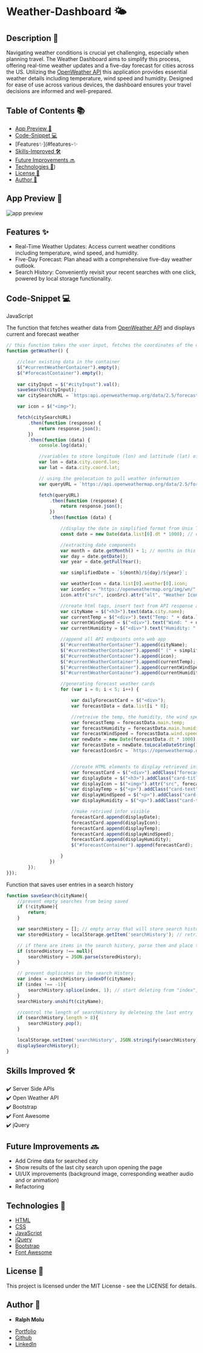 # Weather-Dashboard 🌤️

## Description 📖

Navigating weather conditions is crucial yet challenging, especially when planning travel. The Weather Dashboard aims to simplify this process, offering real-time weather updates and a five-day forecast for cities across the US. Utilizing the [OpenWeather API](https://openweathermap.org/api) this application provides essential weather details including temperature, wind speed and humidity. Designed for ease of use across various devices, the dashboard ensures your travel decisions are informed and well-prepared.


## Table of Contents 📚

* [App Preview 👀](#app-preview-👀)
* [Code-Snippet 💻](#code-snippet-)
* [Features✨](#features-✨
* [Skills-Improved 🛠️](#skills-improved-🛠️)
* [Future Improvements 🔜](#future-improvements-🔜)
* [Technologies 🔧](#technologies-🔧))
* [License 📄](#license-📄)
* [Author 👤](#author-👤)


## App Preview 👀
![app preview](Assets/images/image.png)


## Features ✨

- Real-Time Weather Updates: Access current weather conditions including temperature, wind speed, and humidity.
- Five-Day Forecast: Plan ahead with a comprehensive five-day weather outlook.
- Search History: Conveniently revisit your recent searches with one click, powered by local storage functionality.


## Code-Snippet 💻

JavaScript

The function that fetches weather data from [OpenWeather API](https://openweathermap.org/api) and displays current and forecast weather

```JavaScript
// this function takes the user input, fetches the coordinates of the city entered and returns the weather using the coordinates
function getWeather() {

    //clear existing data in the container
    $("#currentWeatherContainer").empty();
    $("#forecastContainer").empty();
    
    var cityInput = $("#cityInput").val();
    saveSearch(cityInput);
    var citySearchURL = `https:api.openweathermap.org/data/2.5/forecast?q=${cityInput},${countryCode}&appid=${APIKey}`;

    var icon = $("<img>");

    fetch(citySearchURL)
        .then(function (response) {
            return response.json();
        })
        .then(function (data) {
            console.log(data);

            //variables to store longitude (lon) and lattitude (lat) of entered city
            var lon = data.city.coord.lon;
            var lat = data.city.coord.lat;

            // using the geolocation to pull weather information
            var queryURL = `https://api.openweathermap.org/data/2.5/forecast?lat=${lat}&lon=${lon}&units=imperial&appid=${APIKey}`;

            fetch(queryURL)
                .then(function (response) {
                    return response.json();
                })
                .then(function (data) {

                    //display the date in simplified format from Unix Timestamp conversion
                    const date = new Date(data.list[0].dt * 1000); // convert unix seconds to milliseconds and store under Date object instance

                    //extracting date components
                    var month = date.getMonth() + 1; // months in this method are indexed starting at 0 for Jan, 1 for Feb...
                    var day = date.getDate();
                    var year = date.getFullYear();

                    var simplifiedDate = `${month}/${day}/${year}`;

                    var weatherIcon = data.list[0].weather[0].icon;
                    var iconSrc = "https://openweathermap.org/img/wn/" + weatherIcon + ".png";
                    icon.attr("src", iconSrc).attr("alt", "Weather Icon");

                    //create html tags, insert text from API response and store them in variables
                    var cityName = $("<h3>").text(data.city.name);
                    var currentTemp = $("<div>").text("Temp: " + data.list[0].main.temp + " °F");
                    var currentWindSpeed = $("<div>").text("Wind: " + data.list[0].wind.speed + " MPH");
                    var currentHumidity = $("<div>").text("Humidity: " + data.list[0].main.humidity + " %");

                    //append all API endpoints onto web app
                    $("#currentWeatherContainer").append(cityName);
                    $("#currentWeatherContainer").append(" (" + simplifiedDate + ")");
                    $("#currentWeatherContainer").append(icon);
                    $("#currentWeatherContainer").append(currentTemp);
                    $("#currentWeatherContainer").append(currentWindSpeed);
                    $("#currentWeatherContainer").append(currentHumidity);

                    //generating forecast weather cards
                    for (var i = 0; i < 5; i++) {

                        var dailyForecastCard = $("<div>");
                        var forecastData = data.list[i * 8];

                        //retreive the temp, the humidity, the wind speed, the date and the icon
                        var forecastTemp = forecastData.main.temp;
                        var forecastHumidity = forecastData.main.humidity;
                        var forecastWindSpeed = forecastData.wind.speed;
                        var newDate = new Date(forecastData.dt * 1000); // convert Unix timestamp to milliseconds
                        var forecastDate = newDate.toLocaleDateString(); // convert date to readable format
                        var forecastIconSrc = `https://openweathermap.org/img/wn/${forecastData.weather[0].icon}.png`;


                        //create HTML elements to display retrieved info
                        var forecastCard = $("<div>").addClass("forecastCard");
                        var displayDate = $("<h3>").addClass("card-title").text(`${forecastDate}`);
                        var displayIcon = $("<img>").attr("src", forecastIconSrc).attr("alt", "Weather Icon");
                        var displayTemp = $("<p>").addClass("card-text").text(`Temp: ${forecastTemp} °F`);
                        var displayWindSpeed = $("<p>").addClass("card-text").text(`Wind Speed: ${forecastWindSpeed} MPH`);
                        var displayHumidity = $("<p>").addClass("card-text").text(`Humidity: ${forecastHumidity} %`);

                        //make retrived infor visible
                        forecastCard.append(displayDate);
                        forecastCard.append(displayIcon);
                        forecastCard.append(displayTemp);
                        forecastCard.append(displayWindSpeed);
                        forecastCard.append(displayHumidity);
                        $("#forecastContainer").append(forecastCard);

                    }
                })
        });
}});
```


Function that saves user entries in a search history

```JavaScript
function saveSearch(cityName){
    //prevent empty searches from being saved
    if (!cityName){
        return;
    }

    var searchHistory = []; // empty array that will store search history
    var storedHistory = localStorage.getItem('searchHistory'); // retrieve stored history.

    // if there are items in the search history, parse them and place them in the searchHistory array
    if (storedHistory !== null){
        searchHistory = JSON.parse(storedHistory);
    }

    // prevent duplicates in the search History
    var index = searchHistory.indexOf(cityName);
    if (index !== -1){
        searchHistory.splice(index, 1); // start deleting from "index", delete count 1
    }
    searchHistory.unshift(cityName);

    //control the length of searchHistory by deleteing the last entry
    if (searchHistory.length > 8){
        searchHistory.pop(); 
    }

    localStorage.setItem('searchHistory', JSON.stringify(searchHistory));
    displaySearchHistory();
}

```

## Skills Improved 🛠️
✔️ Server Side APIs\
✔️ Open Weather API\
✔️ Bootstrap\
✔️ Font Awesome\
✔️ jQuery

## Future Improvements 🔜

* Add Crime data for searched city
* Show results of the last city search upon opening the page
* UI/UX improvements (background image, corresponding weather audio and or animation)
* Refactoring

## Technologies 🔧

* [HTML](https://developer.mozilla.org/en-US/docs/Web/HTML)
* [CSS](https://developer.mozilla.org/en-US/docs/Web/CSS)
* [JavaScript](https://developer.mozilla.org/en-US/docs/Web/JavaScript)
* [jQuery](https://jquery.com/)
* [Bootstrap](https://getbootstrap.com/)
* [Font Awesome](https://fontawesome.com/)

## License 📄
This project is licensed under the MIT License - see the LICENSE for details.

## Author 👤

* **Ralph Molu** 

- [Portfolio](#)
- [Github](https://github.com/ralphmolu)
- [LinkedIn](https://www.linkedin.com/in/ralph-molu/)

